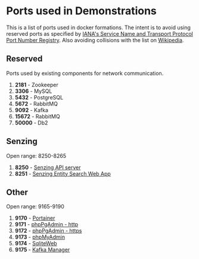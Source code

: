 # Ports used in Demonstrations

This is a list of ports used in docker formations.
The intent is to avoid using reserved ports as specified by
[IANA's Service Name and Transport Protocol Port Number Registry](http://www.iana.org/assignments/service-names-port-numbers/service-names-port-numbers.txt).
Also avoiding collisions with the list on [Wikipedia](https://en.wikipedia.org/wiki/List_of_TCP_and_UDP_port_numbers).

## Reserved

Ports used by existing components for network communication.

1. **2181** - Zookeeper
1. **3306** - MySQL
1. **5432** - PostgreSQL
1. **5672** - RabbitMQ
1. **9092** - Kafka
1. **15672** - RabbitMQ
1. **50000** - Db2

## Senzing

Open range: 8250-8265

1. **8250** - [Senzing API server](https://github.com/Senzing/senzing-api-server)
1. **8251** - [Senzing Entity Search Web App](https://github.com/Senzing/entity-search-web-app)

## Other

Open range: 9165-9190

1. **9170** - [Portainer](https://www.portainer.io/)
1. **9171** - [phpPgAdmin - http](http://phppgadmin.sourceforge.net/doku.php)
1. **9172** - [phpPgAdmin - https](http://phppgadmin.sourceforge.net/doku.php)
1. **9173** - [phpMyAdmin](https://www.phpmyadmin.net/)
1. **9174** - [SqliteWeb](https://github.com/coleifer/sqlite-web)
1. **9175** - [Kafka Manager](https://github.com/yahoo/kafka-manager)
